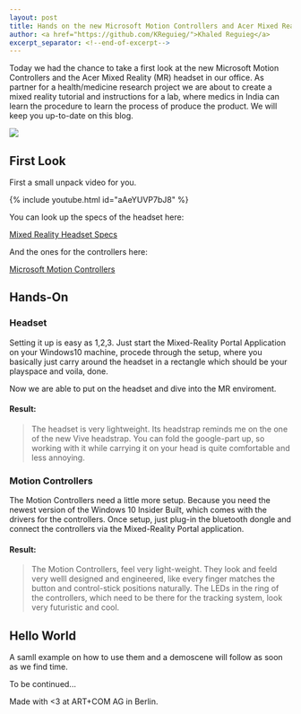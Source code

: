 ```yaml
---
layout: post
title: Hands on the new Microsoft Motion Controllers and Acer Mixed Reality Headset
author: <a href="https://github.com/KReguieg/">Khaled Reguieg</a>
excerpt_separator: <!--end-of-excerpt-->
---
```


Today we had the chance to take a first look at the new Microsoft Motion Controllers and the Acer Mixed Reality (MR) headset in our office.
As partner for a health/medicine research project we are about to create a mixed reality tutorial and instructions for a lab, where medics in India can learn the procedure to learn the process of produce the product. We will keep you up-to-date on this blog.

![]({{site.url}}/images/2017-08-29-microsoft-motion-controllers-handson/maria-amazed-by-mr.jpg)

## First Look

First a small unpack video for you.

{% include youtube.html id="aAeYUVP7bJ8" %}

You can look up the specs of the headset here:

[Mixed Reality Headset Specs](https://developer.microsoft.com/en-us/windows/mixed-reality/immersive_headset_hardware_details)

And the ones for the controllers here:

[Microsoft Motion Controllers](https://developer.microsoft.com/en-us/windows/mixed-reality/motion_controllers)

## Hands-On

### Headset
Setting it up is easy as 1,2,3. Just start the Mixed-Reality Portal Application on your Windows10 machine, procede through the setup, where you basically just carry around the headset in a rectangle which should be your playspace and voila, done.

Now we are able to put on the headset and dive into the MR enviroment.

#### Result:

> The headset is very lightweight. Its headstrap reminds me on the one of the new Vive headstrap. You can fold the google-part up, so working with it while carrying it on your head is quite comfortable and less annoying.

### Motion Controllers
The Motion Controllers need a little more setup. Because you need the newest version of the Windows 10 Insider Built, which comes with the drivers for the controllers.
Once setup, just plug-in the bluetooth dongle and connect the controllers via the Mixed-Reality Portal application.

#### Result:

> The Motion Controllers, feel very light-weight. They look and feeld very welll designed and engineered, like every finger matches the button and control-stick positions naturally. The LEDs in the ring of the controllers, which need to be there for the tracking system, look very futuristic and cool.

## Hello World

A samll example on how to use them and a demoscene will follow as soon as we find time.

To be continued...

Made with <3 at ART+COM AG in Berlin.
